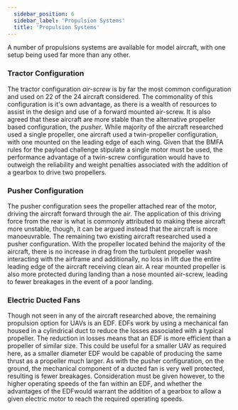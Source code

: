 ```yaml
---
  sidebar_position: 6
  sidebar_label: 'Propulsion Systems'
  title: 'Propulsion Systems'
---
```


A number of propulsions systems are available for model aircraft, with one setup being used far more than any other.

### Tractor Configuration
The tractor configuration *air-screw* is by far the most common configuration and used on 22 of the 24 aircraft considered. The commonality of this configuration is it's own advantage, as there is a wealth of resources to assist in the design and use of a forward mounted air-screw. It is also agreed that these aircraft are more stable than the alternative propeller based configuration, the *pusher*. While majority of the aircraft researched used a single propeller, one aircraft used a twin-propeller configuration, with one mounted on the leading edge of each wing. Given that the BMFA rules for the payload challenge stipulate a single motor must be used, the performance advantage of a twin-screw configuration would have to outweigh the reliability and weight penalties associated with the addition of a gearbox to drive two propellers.

### Pusher Configuration
The pusher configuration sees the propeller attached rear of the motor, driving the aircraft forward through the air. The application of this driving force from the rear is what is commonly attributed to making these aircraft more unstable, though, it can be argued instead that the aircraft is more manoeuvrable. The remaining two existing aircraft researched used a pusher configuration. With the propeller located behind the majority of the aircraft, there is no increase in drag from the turbulent propeller wash interacting with the airframe and additionally, no loss in lift due the entire leading edge of the aircraft receiving clean air. A rear mounted propeller is also more protected during landing than a nose mounted air-screw, leading to fewer breakages in the event of a poor landing.

### Electric Ducted Fans
Though not seen in any of the aircraft researched above, the remaining propulsion option for UAVs is an EDF. EDFs work by using a mechanical fan housed in a cylindrical duct to reduce the losses associated with a typical propeller. The reduction in losses means that an EDF is more efficient than a propeller of similar size. This could be useful for a smaller UAV as required here, as a smaller diameter EDF would be capable of producing the same thrust as a propeller much larger. As with the pusher configuration, on the ground, the mechanical component of a ducted fan is very well protected, resulting is fewer breakages. Consideration must be given however, to the higher operating speeds of the fan within an EDF, and whether the advantages of the EDFwould warrant the addition of a gearbox to allow a given electric motor to reach the required operating speeds.